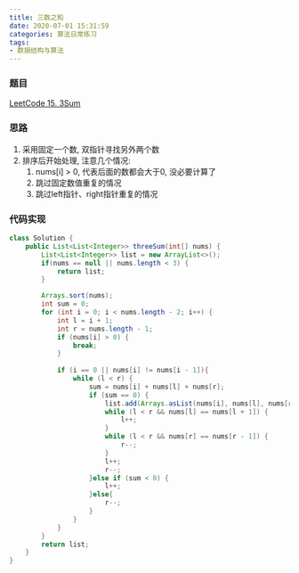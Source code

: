 ```yaml
---
title: 三数之和
date: 2020-07-01 15:31:59
categories: 算法日常练习
tags:
- 数据结构与算法
---
```


### 题目

[LeetCode 15. 3Sum](https://leetcode.com/problems/3sum/submissions/)

### 思路

1. 采用固定一个数, 双指针寻找另外两个数
2. 排序后开始处理, 注意几个情况:
   1. nums[i] > 0, 代表后面的数都会大于0, 没必要计算了
   2. 跳过固定数值重复的情况
   3. 跳过left指针、right指针重复的情况
<!--more-->
### 代码实现

```java
class Solution {
    public List<List<Integer>> threeSum(int[] nums) {
        List<List<Integer>> list = new ArrayList<>();
        if(nums == null || nums.length < 3) {
            return list;
        }

        Arrays.sort(nums);
        int sum = 0;
        for (int i = 0; i < nums.length - 2; i++) {
            int l = i + 1;
            int r = nums.length - 1;
            if (nums[i] > 0) {
                break;
            }
            
            if (i == 0 || nums[i] != nums[i - 1]){
                while (l < r) {
                    sum = nums[i] + nums[l] + nums[r];
                    if (sum == 0) {
                        list.add(Arrays.asList(nums[i], nums[l], nums[r]));
                        while (l < r && nums[l] == nums[l + 1]) {
                            l++;
                        }
                        while (l < r && nums[r] == nums[r - 1]) {
                            r--;
                        }
                        l++;
                        r--;
                    }else if (sum < 0) {
                        l++;
                    }else{
                        r--;
                    }
                }
            }
        }        
        return list;
    }
}
```